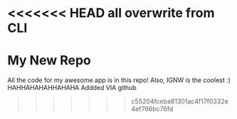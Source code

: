 <<<<<<< HEAD
all overwrite from CLI
=======
# My New Repo
All the code for my awesome app is in this repo!
Also, IGNW is the coolest :) HAHHAHAHAHHAHAHA
Addded VIA github
>>>>>>> c55204fceba81301ac4f17f0332e4ef766bc76fd
